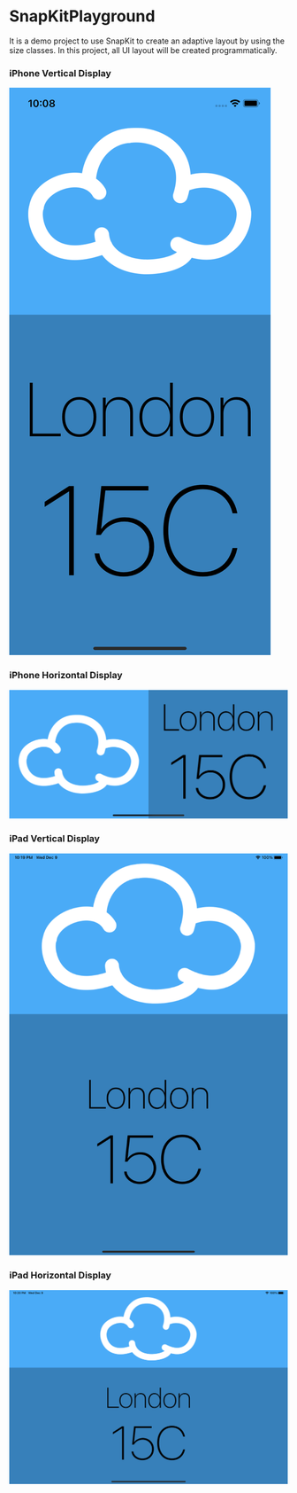 # SnapKitPlayground

It is a demo project to use SnapKit to create an adaptive layout by using the size classes. In this project, all UI layout will be created programmatically.

### iPhone Vertical Display
![iPhone Vertical Display](images/iphone_vertical_display.png)

### iPhone Horizontal Display
![iPhone Horizontal Display](images/iphone_horizontal_display.png)

### iPad Vertical Display
![iPad Vertical Display](images/ipad_vertical_display.png)

### iPad Horizontal Display
![iPad Horizontal Display](images/ipad_horizontal_display.png)
